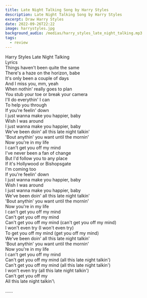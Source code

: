 ```yaml
---
title: Late Night Talking Song by Harry Styles
description: Late Night Talking Song by Harry Styles
excerpt: Draw Harry Styles
date: 2022-09-26T22:22
image: harrystyles.jpg
background_audio: /medias/harry_styles_late_night_talking.mp3
tags:
  - review
---
```

Harry Styles Late Night Talking\
Lyrics\
Things haven't been quite the same\
There's a haze on the horizon, babe\
It's only been a couple of days\
And I miss you, mm, yeah\
When nothin' really goes to plan\
You stub your toe or break your camera\
I'll do everythin' I can\
To help you through\
If you're feelin' down\
I just wanna make you happier, baby\
Wish I was around\
I just wanna make you happier, baby\
We've been doin' all this late night talkin'\
'Bout anythin' you want until the mornin'\
Now you're in my life\
I can't get you off my mind\
I've never been a fan of change\
But I'd follow you to any place\
If it's Hollywood or Bishopsgate\
I'm coming too\
If you're feelin' down\
I just wanna make you happier, baby\
Wish I was around\
I just wanna make you happier, baby\
We've been doin' all this late night talkin'\
'Bout anythin' you want until the mornin'\
Now you're in my life\
I can't get you off my mind\
Can't get you off my mind\
Can't get you off my mind (can't get you off my mind)\
I won't even try (I won't even try)\
To get you off my mind (get you off my mind)\
We've been doin' all this late night talkin'\
'Bout anythin' you want until the mornin'\
Now you're in my life\
I can't get you off my mind\
Can't get you off my mind (all this late night talkin')\
Can't get you off my mind (all this late night talkin')\
I won't even try (all this late night talkin')\
Can't get you off my\
All this late night talkin'\

......
